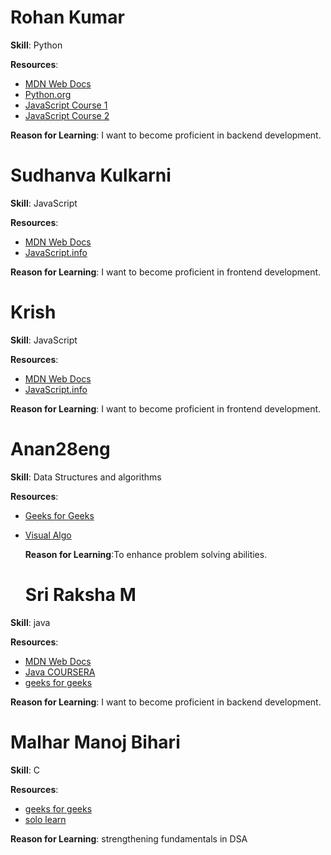 # Rohan Kumar

**Skill**: Python

**Resources**:
- [MDN Web Docs](https://developer.mozilla.org/en-US/docs/Glossary/Python)
- [Python.org](https://www.python.org/psf-landing/)
- [JavaScript Course 1](https://www.coursera.org/learn/programming-with-javascript)
- [JavaScript Course 2](https://www.coursera.org/specializations/javascript-beginner)

**Reason for Learning**: I want to become proficient in backend development.

# Sudhanva Kulkarni

**Skill**: JavaScript

**Resources**:
- [MDN Web Docs](https://developer.mozilla.org/en-US/docs/Web/JavaScript)
- [JavaScript.info](https://javascript.info/)

**Reason for Learning**: I want to become proficient in frontend development.

# Krish

**Skill**: JavaScript

**Resources**:
- [MDN Web Docs](https://developer.mozilla.org/en-US/docs/Web/JavaScript)
- [JavaScript.info](https://javascript.info/)

**Reason for Learning**: I want to become proficient in frontend development.

# Anan28eng

**Skill**: Data Structures and algorithms

**Resources**:
- [Geeks for Geeks](https://www.geeksforgeeks.org/learn-data-structures-and-algorithms-dsa-tutorial/)
- [Visual Algo](https://visualgo.net/en)

  **Reason for Learning**:To enhance problem solving abilities.
  # Sri Raksha M

**Skill**: java

**Resources**:
- [MDN Web Docs]([https://developer.mozilla.org/en-US/docs/Glossary/Python])
- [Java COURSERA]([https://www.python.org/psf-landing/])
- [geeks for geeks]([https://www.coursera.org/learn/programming-with-javascript])
  
**Reason for Learning**: I want to become proficient in backend development.

  
# Malhar Manoj Bihari 

**Skill**: C

**Resources**:
- [geeks for geeks](https://www.geeksforgeeks.org/c-programming-language/)
- [solo learn](https://www.sololearn.com/en/learn/courses/c-introduction)

**Reason for Learning**: strengthening fundamentals in DSA
